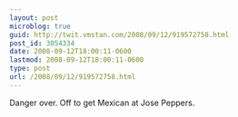```yaml
---
layout: post
microblog: true
guid: http://twit.vmstan.com/2008/09/12/919572758.html
post_id: 3054334
date: 2008-09-12T18:00:11-0600
lastmod: 2008-09-12T18:00:11-0600
type: post
url: /2008/09/12/919572758.html
---
```

Danger over. Off to get Mexican at Jose Peppers.
